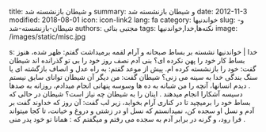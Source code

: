 title: و شیطان بازنشسته شد 
summary: و شیطان بازنشسته شد 
date: 2012-11-3
modified: 2018-08-01
icon:  icon-link2
lang: fa
category: خواندنیها
slug: و-شیطان-بازنشسته-شد
authors: مجتبی بنائی
tags: نکته‌ها,خدا,خواندنیها
image: /images/static/misc.jpg

s: خدا | خواندنیها   نشسته بر بساط صبحانه و آرام لقمه برمیداشت  گفتم: ظهر شده، هنوز بساط کار خود را پهن نکرده ای؟  بنی آدم نصف روز خود را بی تو گذرانده اند   شیطان گفت: خود را بازنشسته کرده ام. پیش از موعد  گفتم: به راه عدل و انصاف بازگشته ای یا سنگ بندگی خدا به سینه می زنی؟         شیطان گفت: من دیگر آن شیطان توانای سابق نیستم .  دیدم انسانها، آنچه را من شبانه به ده ها وسوسه پنهانی انجام میدادم، روزانه به صدها دسیسه آشکارا انجام میدهند .  اینان را به شیطان چه نیاز است؟   شیطان در حالی که بساط خود را برمیچید تا در کناری آرام بخوابد،  زیر لب گفت: آن روز که خداوند گفت بر آدم و نسل او سجده کن، نمیدانستم که نسل او در زشتی و دروغ و خیانت،  تا کجا میتواند فرا رود، و گرنه در برابر آدم به سجده می رفتم  و میگفتم که : همانا تو خود پدر منی .